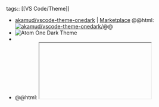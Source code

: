 tags:: [[VS Code/Theme]]

- [akamud/vscode-theme-onedark](https://github.com/akamud/vscode-theme-onedark) | [Marketplace](https://marketplace.visualstudio.com/items?itemName=akamud.vscode-theme-onedark)
  @@html: <a href="https://github.com/akamud/vscode-theme-onedark/"><img src="https://github-readme-stats-astronomer.vercel.app/api/pin/?username=akamud&repo=vscode-theme-onedark&theme=tokyonight" alt="akamud/vscode-theme-onedark/"/></a>@@
- ![Atom One Dark Theme](https://raw.githubusercontent.com/akamud/vscode-theme-onedark/master/screenshots/preview.png)
-
- @@html: <iframe>@@